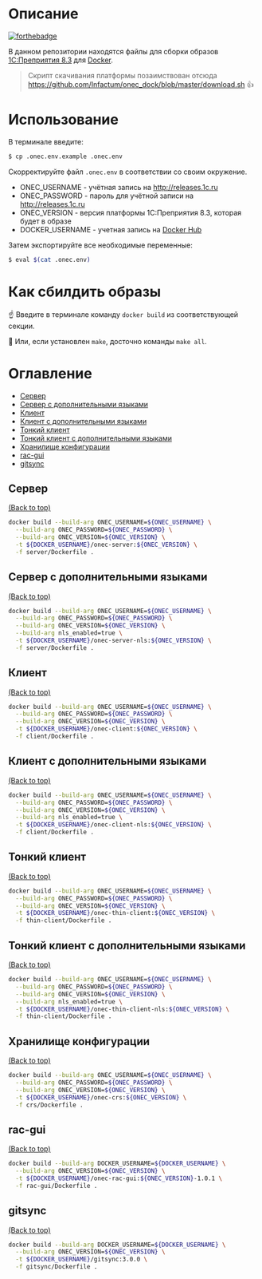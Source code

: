 # Описание

[![forthebadge](http://forthebadge.com/images/badges/built-with-love.svg)](http://forthebadge.com)

В данном репозитории находятся файлы для сборки образов [1С:Преприятия 8.3](http://v8.1c.ru) для [Docker](https://www.docker.com).

> Скрипт скачивания платформы позаимствован отсюда https://github.com/Infactum/onec_dock/blob/master/download.sh :+1:

# Использование

В терминале введите:

```bash
$ cp .onec.env.example .onec.env
```

Скорректируйте файл `.onec.env` в соответствии со своим окружение.

* ONEC_USERNAME - учётная запись на http://releases.1c.ru
* ONEC_PASSWORD - пароль для учётной записи на http://releases.1c.ru
* ONEC_VERSION - версия платформы 1С:Преприятия 8.3, которая будет в образе
* DOCKER_USERNAME - учетная запись на [Docker Hub](https://hub.docker.com)

Затем экспортируйте все необходимые переменные:

```bash
$ eval $(cat .onec.env)
```

# Как сбилдить образы

:point_up: Введите в терминале команду `docker build` из соответствующей секции.

:tada: Или, если установлен `make`, досточно команды `make all`.

# Оглавление

- [Сервер](#сервер)
- [Сервер с дополнительными языками](#Сервер-с-дополнительными-языками)
- [Клиент](#support)
- [Клиент с дополнительными языками](#support)
- [Тонкий клиент](#support)
- [Тонкий клиент с дополнительными языками](#support)
- [Хранилище конфигурации](#contributing)
- [rac-gui](#license)
- [gitsync](#license)

## Сервер
[(Back to top)](#Оглавление)

```bash
docker build --build-arg ONEC_USERNAME=${ONEC_USERNAME} \
  --build-arg ONEC_PASSWORD=${ONEC_PASSWORD} \
  --build-arg ONEC_VERSION=${ONEC_VERSION} \
  -t ${DOCKER_USERNAME}/onec-server:${ONEC_VERSION} \
  -f server/Dockerfile .
```

## Сервер с дополнительными языками
[(Back to top)](#Оглавление)

```bash
docker build --build-arg ONEC_USERNAME=${ONEC_USERNAME} \
  --build-arg ONEC_PASSWORD=${ONEC_PASSWORD} \
  --build-arg ONEC_VERSION=${ONEC_VERSION} \
  --build-arg nls_enabled=true \
  -t ${DOCKER_USERNAME}/onec-server-nls:${ONEC_VERSION} \
  -f server/Dockerfile .
```

## Клиент
[(Back to top)](#Оглавление)

```bash
docker build --build-arg ONEC_USERNAME=${ONEC_USERNAME} \
  --build-arg ONEC_PASSWORD=${ONEC_PASSWORD} \
  --build-arg ONEC_VERSION=${ONEC_VERSION} \
  -t ${DOCKER_USERNAME}/onec-client:${ONEC_VERSION} \
  -f client/Dockerfile .
```

## Клиент с дополнительными языками
[(Back to top)](#Оглавление)

```bash
docker build --build-arg ONEC_USERNAME=${ONEC_USERNAME} \
  --build-arg ONEC_PASSWORD=${ONEC_PASSWORD} \
  --build-arg ONEC_VERSION=${ONEC_VERSION} \
  --build-arg nls_enabled=true \
  -t ${DOCKER_USERNAME}/onec-client-nls:${ONEC_VERSION} \
  -f client/Dockerfile .
```

## Тонкий клиент
[(Back to top)](#Оглавление)

```bash
docker build --build-arg ONEC_USERNAME=${ONEC_USERNAME} \
  --build-arg ONEC_PASSWORD=${ONEC_PASSWORD} \
  --build-arg ONEC_VERSION=${ONEC_VERSION} \
  -t ${DOCKER_USERNAME}/onec-thin-client:${ONEC_VERSION} \
  -f thin-client/Dockerfile .
```

## Тонкий клиент с дополнительными языками
[(Back to top)](#Оглавление)

```bash
docker build --build-arg ONEC_USERNAME=${ONEC_USERNAME} \
  --build-arg ONEC_PASSWORD=${ONEC_PASSWORD} \
  --build-arg ONEC_VERSION=${ONEC_VERSION} \
  --build-arg nls_enabled=true \
  -t ${DOCKER_USERNAME}/onec-thin-client-nls:${ONEC_VERSION} \
  -f thin-client/Dockerfile .
```

## Хранилище конфигурации
[(Back to top)](#Оглавление)

```bash
docker build --build-arg ONEC_USERNAME=${ONEC_USERNAME} \
  --build-arg ONEC_PASSWORD=${ONEC_PASSWORD} \
  --build-arg ONEC_VERSION=${ONEC_VERSION} \
  -t ${DOCKER_USERNAME}/onec-crs:${ONEC_VERSION} \
  -f crs/Dockerfile .
```

## rac-gui
[(Back to top)](#Оглавление)

```bash
docker build --build-arg DOCKER_USERNAME=${DOCKER_USERNAME} \
  --build-arg ONEC_VERSION=${ONEC_VERSION} \
  -t ${DOCKER_USERNAME}/onec-rac-gui:${ONEC_VERSION}-1.0.1 \
  -f rac-gui/Dockerfile .
```

## gitsync
[(Back to top)](#Оглавление)

```bash
docker build --build-arg DOCKER_USERNAME=${DOCKER_USERNAME} \
  --build-arg ONEC_VERSION=${ONEC_VERSION} \
  -t ${DOCKER_USERNAME}/gitsync:3.0.0 \
  -f gitsync/Dockerfile .
```
